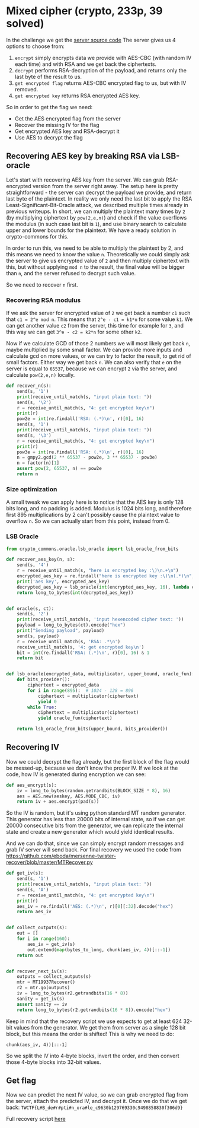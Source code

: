 # Mixed cipher (crypto, 233p, 39 solved)

In the challenge we get the [server source code](mixed_server.py)
The server gives us 4 options to choose from:

1. `encrypt` simply encrypts data we provide with AES-CBC (with random IV each time) and with RSA and we get back the ciphertexts.
2. `decrypt` performs RSA-decryption of the payload, and returns only the last byte of the result to us.
3. `get encrypted flag` returns AES-CBC encrypted flag to us, but with IV removed.
4. `get encrypted key` returns RSA encrypted AES key.

So in order to get the flag we need:
- Get the AES encrypted flag from the server
- Recover the missing IV for the flag
- Get encrypted AES key and RSA-decrypt it
- Use AES to decrypt the flag

## Recovering AES key by breaking RSA via LSB-oracle

Let's start with recovering AES key from the server.
We can grab RSA-encrypted version from the server right away.
The setup here is pretty straightforward - the server can decrypt the payload we provide, and return last byte of the plaintext.
In reality we only need the last bit to apply the RSA Least-Significant-Bit-Oracle attack, we described multiple times already in previous writeups.
In short, we can multiply the plaintext many times by `2` (by multiplying ciphertext by `pow(2,e,n)`) and check if the value overflows the modulus (in such case last bit is `1`), and use binary search to calculate upper and lower bounds for the plaintext. 
We have a ready solution in crypto-commons for this.

In order to run this, we need to be able to multiply the plaintext by 2, and this means we need to know the value `n`.
Theoretically we could simply ask the server to give us encrypted value of `2` and then multiply ciphertext with this, but without applying `mod n` to the result, the final value will be bigger than `n`, and the server refused to decrypt such value.

So we need to recover `n` first.

### Recovering RSA modulus

If we ask the server for encrypted value of `2` we get back a number `c1` such that `c1 = 2^e mod n`.
This means that `2^e - c1 = k1*n` for some value `k1`.
We can get another value `c2` from the server, this time for example for `3`, and this way we can get `3^e - c2 = k2*n` for some other `k2`.

Now if we calculate GCD of those 2 numbers we will most likely get back `n`, maybe multiplied by some small factor.
We can provide more inputs and calculate gcd on more values, or we can try to factor the result, to get rid of small factors.
Either way we get back `n`.
We can also verify that `e` on the server is equal to `65537`, because we can encrypt `2` via the server, and calculate `pow(2,e,n)` locally.

```python
def recover_n(s):
    send(s, '1')
    print(receive_until_match(s, "input plain text: "))
    send(s, '\2')
    r = receive_until_match(s, "4: get encrypted key\n")
    print(r)
    pow2e = int(re.findall('RSA: (.*)\n', r)[0], 16)
    send(s, '1')
    print(receive_until_match(s, "input plain text: "))
    send(s, '\3')
    r = receive_until_match(s, "4: get encrypted key\n")
    print(r)
    pow3e = int(re.findall('RSA: (.*)\n', r)[0], 16)
    n = gmpy2.gcd(2 ** 65537 - pow2e, 3 ** 65537 - pow3e)
    n = factor(n)[1]
    assert pow(2, 65537, n) == pow2e
    return n
```

### Size optimization

A small tweak we can apply here is to notice that the AES key is only 128 bits long, and no padding is added.
Modulus is 1024 bits long, and therefore first 895 multiplications by 2 can't possibly cause the plaintext value to overflow `n`.
So we can actually start from this point, instead from 0.

### LSB Oracle

```python
from crypto_commons.oracle.lsb_oracle import lsb_oracle_from_bits

def recover_aes_key(n, s):
    send(s, '4')
    r = receive_until_match(s, "here is encrypted key :\)\n.+\n")
    encrypted_aes_key = re.findall("here is encrypted key :\)\n(.*)\n", r)[0]
    print('aes key', encrypted_aes_key)
    decrypted_aes_key = lsb_oracle(int(encrypted_aes_key, 16), lambda ct: ct * pow(2, 65537, n) % n, n, lambda ct: oracle(s, ct))
    return long_to_bytes(int(decrypted_aes_key))


def oracle(s, ct):
    send(s, '2')
    print(receive_until_match(s, 'input hexencoded cipher text: '))
    payload = long_to_bytes(ct).encode("hex")
    print("Sending payload", payload)
    send(s, payload)
    r = receive_until_match(s, 'RSA: .*\n')
    receive_until_match(s, '4: get encrypted key\n')
    bit = int(re.findall('RSA: (.*)\n', r)[0], 16) & 1
    return bit


def lsb_oracle(encrypted_data, multiplicator, upper_bound, oracle_fun):
    def bits_provider():
        ciphertext = encrypted_data
        for i in range(895):  # 1024 - 128 = 896
            ciphertext = multiplicator(ciphertext)
            yield 0
        while True:
            ciphertext = multiplicator(ciphertext)
            yield oracle_fun(ciphertext)

    return lsb_oracle_from_bits(upper_bound, bits_provider())
```

## Recovering IV

Now we could decrypt the flag already, but the first block of the flag would be messed-up, because we don't know the proper IV.
If we look at the code, how IV is generated during encryption we can see:

```python
def aes_encrypt(s):
    iv = long_to_bytes(random.getrandbits(BLOCK_SIZE * 8), 16)
    aes = AES.new(aeskey, AES.MODE_CBC, iv)
    return iv + aes.encrypt(pad(s))
```

So the IV is random, but it's using python standard MT random generator.
This generator has less than 20000 bits of internal state, so if we can get 20000 consecutive bits from the generator, we can replicate the internal state and create a new generator which would yield identical results.

And we can do that, since we can simply encrypt random messages and grab IV server will send back.
For final recovery we used the code from https://github.com/eboda/mersenne-twister-recover/blob/master/MTRecover.py

```python
def get_iv(s):
    send(s, '1')
    print(receive_until_match(s, "input plain text: "))
    send(s, 'A')
    r = receive_until_match(s, "4: get encrypted key\n")
    print(r)
    aes_iv = re.findall('AES: (.*)\n', r)[0][:32].decode("hex")
    return aes_iv


def collect_outputs(s):
    out = []
    for i in range(160):
        aes_iv = get_iv(s)
        out.extend(map(bytes_to_long, chunk(aes_iv, 4))[::-1])
    return out


def recover_next_iv(s):
    outputs = collect_outputs(s)
    mtr = MT19937Recover()
    r2 = mtr.go(outputs)
    iv = long_to_bytes(r2.getrandbits(16 * 8))
    sanity = get_iv(s)
    assert sanity == iv
    return long_to_bytes(r2.getrandbits(16 * 8)).encode("hex")
```

Keep in mind that the recovery script we use expects to get at least 624 32-bit values from the generator.
We get them from server as a single 128 bit block, but this means the order is shifted!
This is why we need to do:

```
chunk(aes_iv, 4))[::-1]
```

So we split the IV into 4-byte blocks, invert the order, and then convert those 4-byte blocks into 32-bit values.

## Get flag

Now we can predict the next IV value, so we can grab encrypted flag from the server, attach the predicted IV, and decrypt it.
Once we do that we get back: `TWCTF{L#B_de#r#pti#n_ora#le_c9630b129769330c9498858830f306d9}`

Full recovery script [here](mixed.py)
